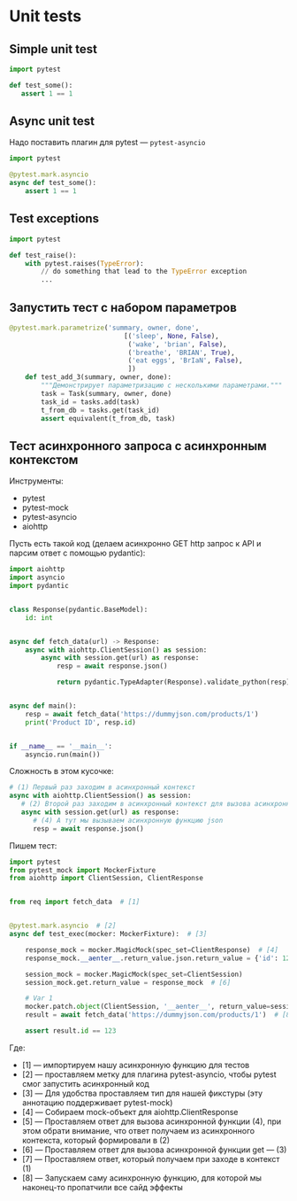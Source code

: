 # Unit tests

## Simple unit test

```python
import pytest

def test_some():
   assert 1 == 1
```

## Async unit test

Надо поставить плагин для pytest — `pytest-asyncio`

```python
import pytest

@pytest.mark.asyncio
async def test_some():
    assert 1 == 1
```

## Test exceptions

```python
import pytest

def test_raise():
    with pytest.raises(TypeError):
        // do something that lead to the TypeError exception
        ... 
```

## Запустить тест с набором параметров

```python
@pytest.mark.parametrize('summary, owner, done',
                             [('sleep', None, False),
                              ('wake', 'brian', False),
                              ('breathe', 'BRIAN', True),
                              ('eat eggs', 'BrIaN', False),
                              ])
    def test_add_3(summary, owner, done):
        """Демонстрирует параметризацию с несколькими параметрами."""
        task = Task(summary, owner, done)
        task_id = tasks.add(task)
        t_from_db = tasks.get(task_id)
        assert equivalent(t_from_db, task)
```

## Тест асинхронного запроса с асинхронным контекстом

Инструменты:

* pytest
* pytest-mock
* pytest-asyncio
* aiohttp

Пусть есть такой код (делаем асинхронно GET http запрос к API и парсим ответ с помощью pydantic):

```python
import aiohttp
import asyncio
import pydantic


class Response(pydantic.BaseModel):
    id: int


async def fetch_data(url) -> Response:
    async with aiohttp.ClientSession() as session:
        async with session.get(url) as response:
            resp = await response.json()

            return pydantic.TypeAdapter(Response).validate_python(resp)


async def main():
    resp = await fetch_data('https://dummyjson.com/products/1')
    print('Product ID', resp.id)


if __name__ == '__main__':
    asyncio.run(main())

```

Сложность в этом кусочке:

```python
# (1) Первый раз заходим в асинхронный контекст
async with aiohttp.ClientSession() as session:
   # (2) Второй раз заходим в асинхронный контекст для вызова асинхронной функции get (3) 
   async with session.get(url) as response:
      # (4) А тут мы вызываем асинхронную функцию json
      resp = await response.json()
```

Пишем тест:

```python
import pytest
from pytest_mock import MockerFixture
from aiohttp import ClientSession, ClientResponse


from req import fetch_data  # [1]


@pytest.mark.asyncio  # [2]
async def test_exec(mocker: MockerFixture):  # [3]

    response_mock = mocker.MagicMock(spec_set=ClientResponse)  # [4]
    response_mock.__aenter__.return_value.json.return_value = {'id': 123}  # [5]

    session_mock = mocker.MagicMock(spec_set=ClientSession)
    session_mock.get.return_value = response_mock  # [6]

    # Var 1
    mocker.patch.object(ClientSession, '__aenter__', return_value=session_mock)  # [7]
    result = await fetch_data('https://dummyjson.com/products/1')  # [8]

    assert result.id == 123
```

Где:

* \[1] — импортируем нашу асинхронную функцию для тестов
* \[2] — проставляем метку для плагина pytest-asyncio, чтобы pytest смог запустить асинхронный код
* \[3] — Для удобства проставляем тип для нашей фикстуры (эту аннотацию поддерживает pytest-mock)
* \[4] — Собираем mock-объект для aiohttp.ClientResponse
* \[5] — Проставляем ответ для вызова асинхронной функции (4), при этом обрати внимание, что ответ получаем из асинхронного контекста, который формировали в (2)
* \[6] — Проставляем ответ для вызова асинхронной функции get — (3)
* \[7] — Проставляем ответ, который получаем при заходе в контекст (1)
* \[8] — Запускаем саму асинхронную функцию, для которой мы наконец-то пропатчили все сайд эффекты
